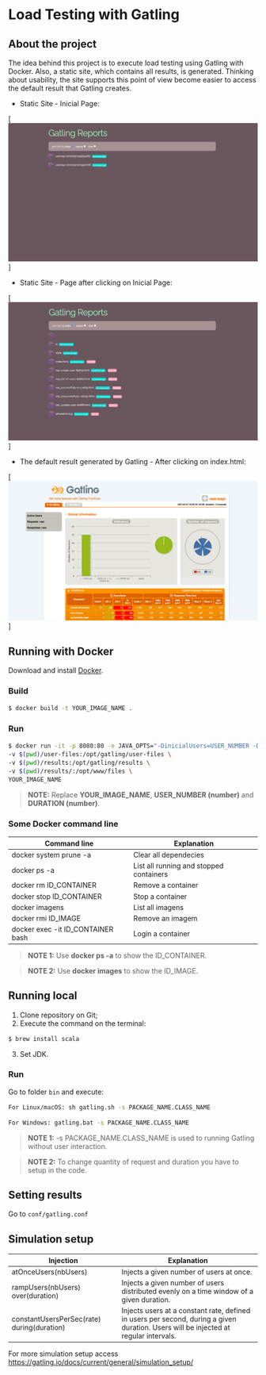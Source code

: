 
# Load Testing with Gatling 

## About the project
The idea behind this project is to execute load testing using Gatling with Docker. Also, a static site, which contains all results, is generated. Thinking about usability, the site supports this point of view become easier to access the default result that Gatling creates.

* Static Site - Inicial Page:

[![Product Name Screen Shot 1][product-screenshot1]]
* Static Site - Page after clicking on Inicial Page:

[![Product Name Screen Shot 2][product-screenshot2]]
* The default result generated by Gatling - After clicking on index.html:

[![Product Name Screen Shot 3][product-screenshot3]]

## Running with Docker
Download and install [Docker](https://www.docker.com/products/docker-desktop).

### Build
```sh
$ docker build -t YOUR_IMAGE_NAME .
```
### Run
```sh
$ docker run -it -p 8080:80 -e JAVA_OPTS="-DinicialUsers=USER_NUMBER -DtestDuration==DURATION" --rm -v $(pwd)/conf:/opt/gatling/conf \
-v $(pwd)/user-files:/opt/gatling/user-files \
-v $(pwd)/results:/opt/gatling/results \
-v $(pwd)/results/:/opt/www/files \
YOUR_IMAGE_NAME
```
> **NOTE:** Replace **YOUR_IMAGE_NAME**,  **USER_NUMBER (number)**  and  **DURATION (number)**.

### Some Docker command line
| Command line | Explanation |
| ------ | ------ |
| docker system prune -a | Clear all dependecies |
| docker ps -a | List all running and stopped containers |
| docker rm ID_CONTAINER | Remove a container |
| docker stop ID_CONTAINER | Stop a container |
| docker imagens | List all imagens |
| docker rmi ID_IMAGE | Remove an imagem |
| docker exec -it ID_CONTAINER bash | Login a container |

> **NOTE 1:** Use **docker ps -a** to show the ID_CONTAINER.

> **NOTE 2:** Use **docker images** to show the ID_IMAGE.

## Running local  

1. Clone repository on Git;
2. Execute the command on the terminal:

```sh
$ brew install scala
```
3. Set JDK.

### Run

Go to folder `bin` and execute:

```sh
For Linux/macOS: sh gatling.sh -s PACKAGE_NAME.CLASS_NAME
```

```sh
For Windows: gatling.bat -s PACKAGE_NAME.CLASS_NAME
```
> **NOTE 1:** -s PACKAGE_NAME.CLASS_NAME is used to running Gatling without user interaction.

> **NOTE 2:** To change quantity of request and duration you have to setup in the code.

## Setting results
Go to `conf/gatling.conf`

## Simulation setup
| Injection | Explanation |
| ------ | ------ |
| atOnceUsers(nbUsers) | Injects a given number of users at once. |
| rampUsers(nbUsers) over(duration) | Injects a given number of users distributed evenly on a time window of a given duration. |
| constantUsersPerSec(rate) during(duration) | Injects users at a constant rate, defined in users per second, during a given duration. Users will be injected at regular intervals. |

For more simulation setup access https://gatling.io/docs/current/general/simulation_setup/

<!-- MARKDOWN LINKS & IMAGES -->
[product-screenshot1]: images/inicial_page_site.png
[product-screenshot2]: images/page_2.png
[product-screenshot3]: images/default_result_gatling.png